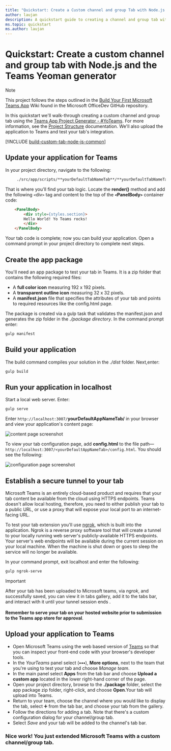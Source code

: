 ```yaml
---
title: "Quickstart: Create a Custom channel and group Tab with Node.js and the Yeoman generator"
author: laujan
description: A quickstart guide to creating a channel and group tab with the Teams Yeoman generator.
ms.topic: quickstart
ms.author: laujan
---
```

# Quickstart: Create a custom channel and group tab with Node.js and the Teams Yeoman generator 

>[!NOTE]
>This project follows the steps outlined in the [Build Your First Microsoft Teams App](https://github.com/OfficeDev/generator-teams/wiki/Build-Your-First-Microsoft-Teams-App) Wiki found in the Microsoft OfficeDev GitHub repository.

In this quickstart we'll walk-through creating a custom channel and group tab using the [Teams App Project Generator - #YoTeams](/OfficeDev/generator-teams). For more information, see the [Project Structure](https://github.com/OfficeDev/generator-teams/wiki/Project-Structure) documentation. We'll also upload the application to Teams and test your tab's integration.

[!INCLUDE [build-custom-tab-node-js-common](../../includes/create-custom-tab-node-js-common.md)]

## Update your application for Teams

In your project directory, navigate to the following:

```bash
     ./src/app/scripts/**yourDefaultTabNameTab**/**yourDefaultTabNameTab**.tsx
```

That is where you'll find your tab logic. Locate the **render()** method and add the following `<`div`>` tag and content to the top of the **`<`PanelBody`>`** container code:

```html
    <PanelBody>
        <div style={styles.section}>
        Hello World! Yo Teams rocks!
        </div>
    </PanelBody>
```

Your tab code is complete; now you can build your application.
Open a command prompt in your project directory to complete next steps.

## Create the app package

You'll need an app package to test your tab in Teams. It is a zip folder that contains the following required files:

- A **full color icon** measuring 192 x 192 pixels.
- A **transparent outline icon** measuring 32 x 32 pixels.
- A **manifest.json** file that specifies the attributes of your tab and points to required resources like the config.html page.

The package is created via a gulp task that validates the manifest.json and generates the zip folder in the *./package directory*. In the command prompt enter:

```bash
gulp manifest
```

## Build your application

The build command compiles your solution in the *./dist* folder. Next,enter:

```bash
gulp build
```

## Run your application in localhost

Start a local web server. Enter:

```bash
gulp serve
```

Enter `http://localhost:3007/`**yourDefaultAppNameTab/** in your browser and view your application's content page:

![content page screenshot](/microsoftteams/platform/assets/images/tab-images/channelGroupTab.PNG)

To view your tab configuration page, add  **config.html** to the file path—`http://localhost:3007/<yourDefaultAppNameTab>/config.html`. You should see the following:

![configuration page screenshot](/microsoftteams/platform/assets/images/tab-images/configurationPage.PNG)

## Establish a secure tunnel to your tab

Microsoft Teams is an entirely cloud-based product and requires that your tab content be available from the cloud using HTTPS endpoints. Teams doesn't allow local hosting, therefore, you need to either publish your tab to a public URL, or use a proxy that will expose your local port to an internet-facing URL.

To test your tab extension you'll use [ngrok](https://ngrok.com/docs), which is built into the application. Ngrok is a reverse proxy software tool that will create a tunnel to your locally running web server's publicly-available HTTPS endpoints. Your server's web endpoints will be available during the current session on your local machine. When the machine is shut down or goes to sleep the service will no longer be available.

In your command prompt, exit localhost and enter the following:

```bash
gulp ngrok-serve
```

> [!IMPORTANT]
> After your tab has been uploaded to Microsoft teams, via *ngrok*, and successfully saved, you can view it in tabs gallery, add it to the tabs bar, and interact with it until your tunnel session ends .<br><br>
**Remember to serve your tab on your hosted website prior to submission to the Teams app store for approval**.

## Upload your application to Teams

- Open Microsoft Teams using the web based version of [Teams](https://teams.microsoft.com) so that you can inspect your front-end code with your browser's developer tools.
- In the *YourTeams* panel select (**&#8226;&#8226;&#8226;**), **More options**, next to the team that you're using to test your tab and choose *Manage team*.
- In the main panel select **Apps** from the tab bar and choose **Upload a custom app** located in the lower right-hand corner of the page.
- Open your project directory, browse to the **./package** folder, select the app package zip folder, right-click, and choose **Open**.Your tab will upload into Teams.
- Return to your team, choose the channel where you would like to display the tab, select ➕ from the tab bar, and choose your tab from the gallery.
- Follow the directions for adding a tab. Note that there's a custom configuration dialog for your channel/group tab.
- Select *Save* and your tab will be added to the channel's tab bar.

### Nice work! You just extended Microsoft Teams with a custom channel/group tab.
